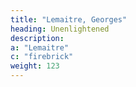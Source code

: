 ```yaml
---
title: "Lemaitre, Georges"
heading: Unenlightened
description: 
a: "Lemaitre"
c: "firebrick"
weight: 123
---
```

